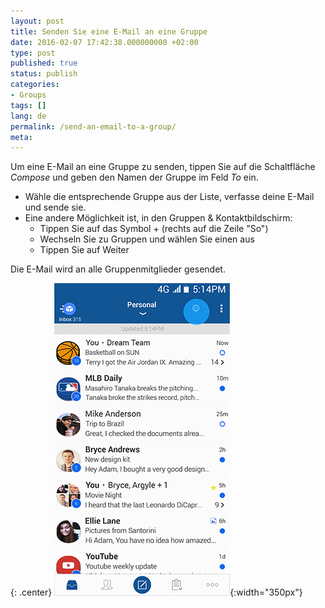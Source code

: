 ```yaml
---
layout: post
title: Senden Sie eine E-Mail an eine Gruppe
date: 2016-02-07 17:42:38.000000000 +02:00
type: post
published: true
status: publish
categories:
- Groups
tags: []
lang: de
permalink: /send-an-email-to-a-group/
meta:
---
```


Um eine E-Mail an eine Gruppe zu senden, tippen Sie auf die Schaltfläche *Compose* und geben den Namen der Gruppe im Feld *To* ein.

* Wähle die entsprechende Gruppe aus der Liste, verfasse deine E-Mail und sende sie.
* Eine andere Möglichkeit ist, in den Gruppen &amp; Kontaktbildschirm:
    * Tippen Sie auf das Symbol + (rechts auf die Zeile "So")
    * Wechseln Sie zu Gruppen und wählen Sie einen aus
    * Tippen Sie auf Weiter

Die E-Mail wird an alle Gruppenmitglieder gesendet.

{: .center}
![Auto Complete](/assets/BlueMail_Auto_Complete_update_2017.gif){:width="350px"}
